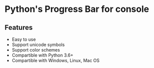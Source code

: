 # Python's Progress Bar for console

## Features
- Easy to use
- Support unicode symbols
- Support color schemes
- Compartible with Python 3.6+
- Compartible with Windows, Linux, Mac OS

